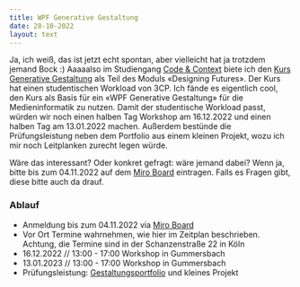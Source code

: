 ```yaml
---
title: WPF Generative Gestaltung
date: 28-10-2022
layout: text
---
```


Ja, ich weiß, das ist jetzt echt spontan, aber vielleicht hat ja trotzdem jemand Bock :) Aaaaalso im Studiengang [Code & Context](https://coco.study) biete ich den [Kurs Generative Gestaltung](https://cnoss.github.io/generative-gestaltung/) als Teil des Moduls «Designing Futures». Der Kurs hat einen studentischen Workload von 3CP. Ich fände es eigentlich cool, den Kurs als Basis für ein «WPF Generative Gestaltung» für die Medieninformatik zu nutzen. Damit der studentische Workload passt, würden wir noch einen halben Tag Workshop am 16.12.2022 und einen halben Tag am 13.01.2022 machen. Außerdem bestünde die Prüfungsleistung neben dem Portfolio aus einem kleinen Projekt, wozu ich mir noch Leitplanken zurecht legen würde.

Wäre das interessant? Oder konkret gefragt: wäre jemand dabei? Wenn ja, bitte bis zum 04.11.2022 auf dem [Miro Board](https://miro.com/app/board/uXjVPIx5rxw=/?share_link_id=220787204433) eintragen. Falls es Fragen gibt, diese bitte auch da drauf.

### Ablauf
- Anmeldung bis zum 04.11.2022 via [Miro Board](https://miro.com/app/board/uXjVPIx5rxw=/?share_link_id=220787204433)
- Vor Ort Termine wahrnehmen, wie hier im Zeitplan beschrieben. Achtung, die Termine sind in der Schanzenstraße 22 in Köln
- 16.12.2022 // 13:00 - 17:00 Workshop in Gummersbach
- 13.01.2023 // 13:00 - 17:00 Workshop in Gummersbach
- Prüfungsleistung: [Gestaltungsportfolio](https://cnoss.github.io/generative-gestaltung/gestaltungsportfolio/) und kleines Projekt
